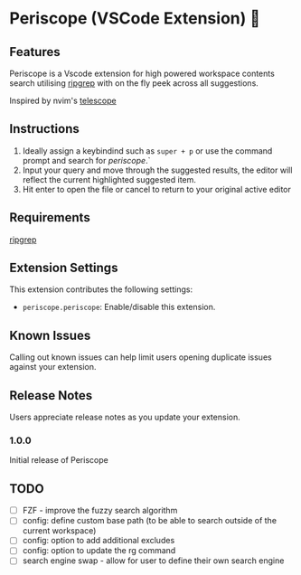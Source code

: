 # Periscope (VSCode Extension) 🔭

## Features

Periscope is a Vscode extension for high powered workspace contents search utilising [ripgrep](https://github.com/BurntSushi/ripgrep) with on the fly peek across all suggestions.

Inspired by nvim's [telescope](https://github.com/nvim-telescope/telescope.nvim)

## Instructions

1. Ideally assign a keybindind such as `super + p` or use the command prompt and search for _periscope_.`
2. Input your query and move through the suggested results, the editor will reflect the current highlighted suggested item.
3. Hit enter to open the file or cancel to return to your original active editor

## Requirements

[ripgrep]( https://github.com/BurntSushi/ripgrep#installation )

## Extension Settings

This extension contributes the following settings:

* `periscope.periscope`: Enable/disable this extension.

## Known Issues

Calling out known issues can help limit users opening duplicate issues against your extension.

## Release Notes

Users appreciate release notes as you update your extension.

### 1.0.0

Initial release of Periscope

## TODO

* [ ] FZF - improve the fuzzy search algorithm
* [ ] config: define custom base path (to be able to search outside of the current workspace)
* [ ] config: option to add additional excludes
* [ ] config: option to update the rg command
* [ ] search engine swap - allow for user to define their own search engine
